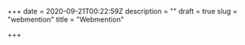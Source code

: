 +++
date = 2020-09-21T00:22:59Z
description = ""
draft = true
slug = "webmention"
title = "Webmention"

+++




